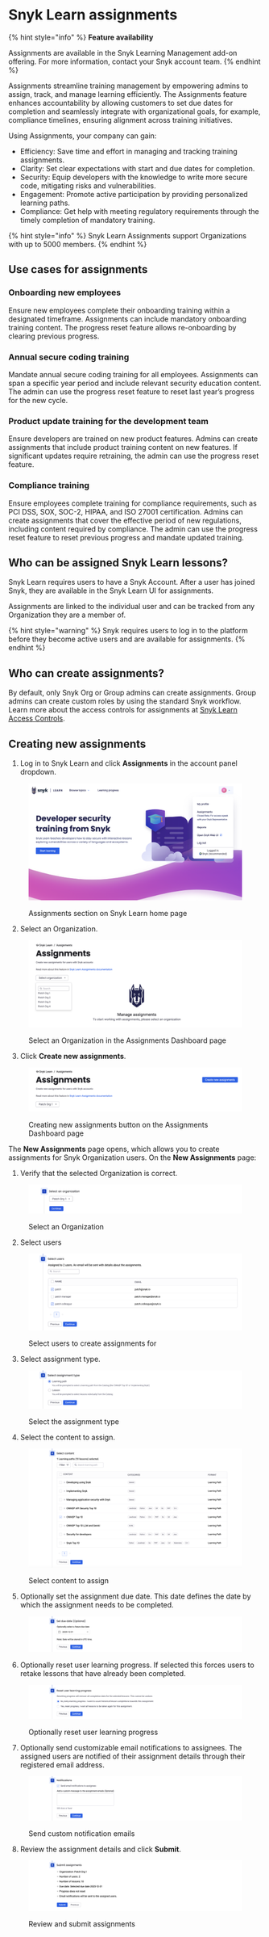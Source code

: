 # Snyk Learn assignments

{% hint style="info" %}
**Feature availability**

Assignments are available in the Snyk Learning Management add-on offering. For more information, contact your Snyk account team.
{% endhint %}

Assignments streamline training management by empowering admins to assign, track, and manage learning efficiently. The Assignments feature enhances accountability by allowing customers to set due dates for completion and seamlessly integrate with organizational goals, for example, compliance timelines, ensuring alignment across training initiatives.

Using Assignments, your company can gain:&#x20;

* Efficiency: Save time and effort in managing and tracking training assignments.&#x20;
* Clarity: Set clear expectations with start and due dates for completion.&#x20;
* Security: Equip developers with the knowledge to write more secure code, mitigating risks and vulnerabilities.&#x20;
* Engagement: Promote active participation by providing personalized learning paths.&#x20;
* Compliance: Get help with meeting regulatory requirements through the timely completion of mandatory training.

{% hint style="info" %}
Snyk Learn Assignments support Organizations with up to 5000 members.
{% endhint %}

## Use cases for assignments

### Onboarding new employees

Ensure new employees complete their onboarding training within a designated timeframe. Assignments can include mandatory onboarding training content. The progress reset feature allows re-onboarding by clearing previous progress.

### Annual secure coding training

Mandate annual secure coding training for all employees. Assignments can span a specific year period and include relevant security education content. The admin can use the progress reset feature to reset last year’s progress for the new cycle.

### Product update training for the development team

Ensure developers are trained on new product features. Admins can create assignments that include product training content on new features. If significant updates require retraining, the admin can use the progress reset feature.

### Compliance training

Ensure employees complete training for compliance requirements, such as PCI DSS, SOX, SOC-2, HIPAA, and ISO 27001 certification. Admins can create assignments that cover the effective period of new regulations, including content required by compliance. The admin can use the progress reset feature to reset previous progress and mandate updated training.

## Who can be assigned Snyk Learn lessons?

Snyk Learn requires users to have a Snyk Account. After a user has joined Snyk, they are available in the Snyk Learn UI for assignments.

Assignments are linked to the individual user and can be tracked from any Organization they are a member of.

{% hint style="warning" %}
Snyk requires users to log in to the platform before they become active users and are available for assignments.
{% endhint %}

## Who can create assignments?&#x20;

By default, only Snyk Org or Group admins can create assignments. Group admins can create custom roles by using the standard Snyk workflow. Learn more about the access controls for assignments at [Snyk Learn Access Controls](snyk-learn-access-controls.md).&#x20;

## Creating new assignments

1. Log in to Snyk Learn and click **Assignments** in the account panel dropdown.

<div align="left"><figure><img src="../.gitbook/assets/image (527) (1).png" alt=""><figcaption><p>Assignments section on Snyk Learn home page</p></figcaption></figure></div>

2. Select an Organization.

<figure><img src="../.gitbook/assets/image (672).png" alt=""><figcaption><p>Select an Organization in the Assignments Dashboard page</p></figcaption></figure>

3. Click **Create new assignments**.

<figure><img src="../.gitbook/assets/image (674).png" alt=""><figcaption><p>Creating new assignments button on the Assignments Dashboard page</p></figcaption></figure>

The **New Assignments** page opens, which allows you to create assignments for Snyk Organization users. On the **New Assignments** page:

1. &#x20;Verify that the selected Organization is correct.

<figure><img src="../.gitbook/assets/image (671) (1).png" alt=""><figcaption><p>Select an Organization</p></figcaption></figure>

2. Select users

<figure><img src="../.gitbook/assets/image (676).png" alt=""><figcaption><p>Select users to create assignments for</p></figcaption></figure>

3. Select assignment type.

<figure><img src="../.gitbook/assets/image (677).png" alt=""><figcaption><p>Select the assignment type</p></figcaption></figure>

4. Select the content to assign.

<figure><img src="../.gitbook/assets/image (680) (2).png" alt=""><figcaption><p>Select content to assign</p></figcaption></figure>

5. Optionally set the assignment due date. This date defines the date by which the assignment needs to be completed.

<figure><img src="../.gitbook/assets/image (681).png" alt=""><figcaption></figcaption></figure>

6. Optionally reset user learning progress. If selected this forces users to retake lessons that have already been completed.

<figure><img src="../.gitbook/assets/image (682).png" alt=""><figcaption><p>Optionally reset user learning progress</p></figcaption></figure>

7. Optionally send customizable email notifications to assignees. The assigned users are notified of their assignment details through their registered email address.

<figure><img src="../.gitbook/assets/image (683).png" alt=""><figcaption><p>Send custom notification emails</p></figcaption></figure>

8. Review the assignment details and click **Submit**.&#x20;

<figure><img src="../.gitbook/assets/image (685).png" alt=""><figcaption><p>Review and submit assignments</p></figcaption></figure>
